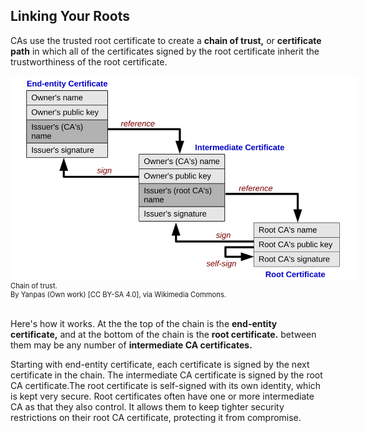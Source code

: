 ## Linking Your Roots 

CAs use the trusted root certificate to create a **chain of trust,** or **certificate path** in which all of the certificates signed by the root certificate inherit the trustworthiness of the root certificate.  

  <figure class="snippetimg" style="margin: 0 auto;width:110%">
  <img src=".guides/img/Chainoftrust.svg" alt="https://commons.wikimedia.org/wiki/File:Chain_of_trust.svg">
  <figcaption style="font-size: 0.8em; text-align: left;">  Chain of trust. <br>
By Yanpas (Own work) [CC BY-SA 4.0], via Wikimedia Commons.
</figure>
<br>

Here's how it works. At the the top of the chain is the **end-entity certificate,** and at the bottom of the chain is the **root certificate.** between them may be any number of **intermediate CA certificates.**

Starting with end-entity certificate, each certificate is signed by the next certificate in the chain. The intermediate CA certificate is signed by the root CA certificate.The root certificate is self-signed with its own identity, which is kept very secure.   Root certificates often have one or more intermediate CA as that they also control. It allows them to keep tighter security restrictions on their root CA certificate, protecting it from compromise.


